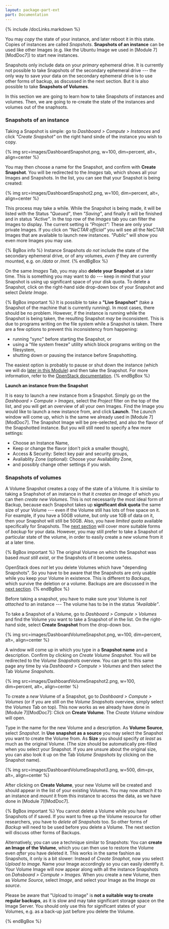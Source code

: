 ```yaml
---
layout: package-part-ext
part: Documentation
---
```

{% include /docLinks.markdown %}


You may *copy* the state of your instance, and later reboot it in this state. Copies of instances are called *Snapshots*. **Snapshots of an instance** can be used like other Images (e.g. like the Ubuntu Image we used in [Module 7][ModDoc7]) to start new instances. 

Snapshots only include data on your *primary* ephemeral drive. It is currently not possible to take Snapshots of the secondary ephemeral drive --- the only way to save your data on the secondary ephemeral drive is to use other forms of backup, as discussed in the next section.
But it is also possible to take **Snapshots of Volumes**.

In this section we are going to learn how to take Snapshots of instances and volumes. Then, we are going to re-create the state of the instances and volumes out of the snaphsots.

### Snapshots of an instance

Taking a Snapshot is simple: go to *Dashboard > Compute > Instances* and click *"Create Snapshot"* on the right hand sinde of the instance you wish to copy.

{% img src=images/DashboardSnapshot.png, w=100, dim=percent, alt=, align=center %}

You may then choose a name for the Snapshot, and confirm with **Create Snapshot**. You will be redirected to the *Images* tab, which shows all your Images and Snapshots. In the list, you can see that your Snapshot is being created:

{% img src=images/DashboardSnapshot2.png, w=100, dim=percent, alt=, align=center %}

This process may take a while. While the Snapshot is being made, it will be listed with the Status *"Queued"*, then *"Saving"*, and finally it will be finished and in status *"Active"*. In the top row of the *Images* tab you can filter the Images to display. The current setting is *"Project":* These are only your private Images. If you click on *"NeCTAR official"* you will see all the NeCTAR Images that are available to launch new instances. *"Public"* will show you even more Images you may use.

{% BgBox info %}
Instance Snapshots *do not* include the state of the secondary ephemeral drive, or of any volumes, *even if* they are currently mounted, e.g. on */data* or */mnt*. 
{% endBgBox %}

On the same *Images* Tab, you may also **delete your Snapshot** at a later time. This is something you may want to do --- keep in mind that your Snapshot is using up significant space of your disk quota. To delete a Snapshot, click on the right-hand side drop-down box of your Snapshot and select *Delete Image*.


{% BgBox important %}
It is possible to take a **"Live Snapshot"** (take a Snapshot of the machine that is currently running). In most cases, there should be no problem. However, if the instance is running while the Snapshot is being taken, the resulting Snapshot *may* be inconsistent. This is due to programs writing on the file system while a Snapshot is taken. There are a few options to prevent this inconsistency from happening:

* running "sync" before starting the Snapshot, or
* using a "file system freeze" utility which block programs writing on the filesystem,
* shutting down or pausing the instance before Snapshotting.

The easiest option is probably to pause or shut down the instance (which we will do [later in this Module](cleanup.html)) and then take the Snapshot. For more information, refer to the [OpenStack documentation](http://docs.openstack.org/trunk/openstack-ops/content/Snapshots.html).
{% endBgBox %}


**Launch an instance from the Snapshot**

It is easy to launch a new instance from a Snapshot. Simply go on the *Dashboard > Compute > Images*, select the *Project* filter on the top of the list, and you will get an overview of all your own Images. Find the Image you would like to launch a new instance from, and click **Launch**. The *Launch* window will come up, which is the same we already used in [Module 7][ModDoc7]. The Snapshot Image will be pre-selected, and also the flavor of the Snapshotted instance. But you will still need to specify a few more settings:

* Choose an Instance Name,
* Keep or change the flavor (don't pick a smaller though),
* Access & Security: Select key pair and security groups,
* Avaliablity Zone (optional): Choose your Availability Zone,
* and possibly change other settings if you wish.


### Snapshots of volumes

A Volume Snapshot creates a copy of the state of a Volume. It is similar to taking a Snaphshot of an instance in that it *creates an Image* of which you can then *create new Volumes*. This is not necessarily the most ideal form of Backup, because each Snapshot takes up **significant disk quota** the same size of your Volume --- even if the Volume still has lots of free space on it. For example, if you have a 50GB volume, but only use 1GB of data on it, then your Snapshot will still be 50GB. Also, you have *limited quota* available specifically for Snapshots. The [next section](backup.html) will cover more suitable forms of *backup* for your data. However, you may still prefer to take a Snapshot of particular state of the volume, in order to easily create a *new* volume from it at a later time.

{% BgBox important %}
The original Volume on which the Snapshot was based *must still exist*, or the Snapshots of it become useless. 

OpenStack does *not* let you delete Volumes which have "depending Snapshots". So you have to be aware that the Snapshots are only usable while you keep your Volume in existence. This is different to *Backups*, which survive the deletion or a volume. Backups are are discussed in the [next section](backup.html).
{% endBgBox %}

Before taking a snapshot, you have to make sure your Volume is *not attached* to an instance --- The volume has to be in the status *"Available"*.

To take a Snapshot of a Volume, go to *Dashboard > Compute > Volumes* and find the Volume you want to take a Snapshot of in the list. On the right-hand side, select **Create Snapshot** from the drop-down box. 

{% img src=images/DashboardVolumeSnapshot.png, w=100, dim=percent, alt=, align=center %}

A window will come up in which you type in a **Snapshot name** and a description. Confirm by clicking on *Create Volume Snapshot*. You will be redirected to the *Volume Snapshots* overview. You can get to this same page any time by via *Dashboard > Compute > Volumes* and then select the Tab *Volume Snapshots*. 

{% img src=images/DashboardVolumeSnapshot2.png, w=100, dim=percent, alt=, align=center %}


To create a *new* Volume of a Snapshot, go to *Dashboard > Compute > Volumes* (or if you are still on the *Volume Snapshots* overview, simply select the *Volumes* Tab on top). This now works as we already have done in [Module 7][ModDoc7]: Click on **Create Volume**. The *Create Volume* window will open.


Type in the name for the new Volume and a description. As **Volume Source**, select *Snapshot*. In **Use snapshot as a source** you may select the Snapshot you want to create the Volume from. As **Size** you should specify *at least* as much as the original Volume. (The size should be automatically pre-filled when you select your Snapshot. If you are unsure about the original size, you can also look it up on the Tab *Volume Snapshots* by clicking on the Snapshot name).

{% img src=images/DashboardVolumeSnapshot3.png, w=500, dim=px, alt=, align=center %}

After clicking on **Create Volume**, your new Volume will be created and should appear in the list of your existing Volumes. You may now *attach it* to an instance and *mount* it from this instance to access the data, as we have done in [Module 7][ModDoc7].


{% BgBox important %}
You cannot delete a Volume while you have Snapshots of if saved. If you want to free up the Volume resource for other researchers, you have to *delete all Snapshots* too. So other forms of *Backup* will need to be used before you delete a Volume. 
The next section will discuss other forms of Backups. 

Alternatively, you can use a technique similar to Snapshots: You can **create an Image of the Volume**, which you can then use to restore the Volume even *after* you have deleted it. This works in the same fashion as Snapshots, it only is a bit slower: Instead of *Create Snaphot*, now you select *Upload to image*. Name your Image accordingly so you can easily identify it. Your Volume Image will now appear along with all the instance Snapshots on *Dahsboard > Compute > Images*. When you create a new Volume, then as *Volume Source*, select *Image*, and select your Image as the *Image as source*. 

Please be aware that "Upload to image" is **not a suitable way to create regular backups**, as it is slow and may take significant storage space on the Image Server. You should only use this for significant states of your Volumes, e.g. as a back-up just before you delete the Volume.

{% endBgBox %}

